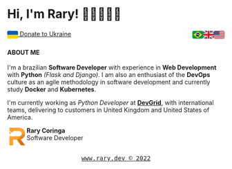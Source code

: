 <h1> Hi, I'm Rary! 👋🏽👨🏽‍💻</h1>
<!-- These flags are found on https://emojipedia.org/flags/ and the Twitter emoji version is being used here -->
<img align="right" width="25" src="img/flag-united-states.png">
<img align="right" width="25" src="img/flag-united-kingdom.png">
<img align="right" width="25" src="img/flag-brazil.png">
<div align="left"><a href="https://help.rescue.org/donate-br/ukraine-crisis" target="_blank"><img align="center" width="25" src="img/flag-ukraine.png"> Donate to Ukraine</a></div>

<h4>ABOUT ME</h4>

<div align="left">
  <p>
    I'm a brazilian <b>Software Developer</b> with experience in <b>Web Development</b> with <b>Python</b> <i>(Flask and Django)</i>. I am also an enthusiast of the <b>DevOps</b> culture as an agile methodology in software development and currently study <b>Docker</b> and <b>Kubernetes</b>.
  </p>
  <p>
    I'm currently working as <i>Python Developer</i> at <a href="https://devgrid.co.uk" target="_blank"><b>DevGrid</b></a>, with international teams, delivering to customers in United Kingdom and United States of America.
  </p>
</div>

<div align="left">
  <!--  add social links here  -->
  <img align="left" width="45" src="img/r-orange.png">
  <b>Rary Coringa</b>
  <br/>Software Developer
</div>

<div align="center">
  <br/><a href="https://www.rary.dev" target="_blank"><pre>www.rary.dev © 2022</pre></a>
</div>
